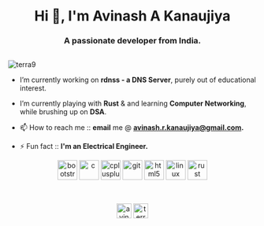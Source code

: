 
<h1 align="center">Hi 👋, I'm Avinash A Kanaujiya</h1>
<h3 align="center">A passionate developer from India.</h3>
<p align="center"><a/ href="https://github.com/terra9/terra9"><img src="https://raw.githubusercontent.com/terra9/terra9/master/profile-summary-card-output/monokai/0-profile-details.svg" alt=""></a> </p></p>


<p align="left"> <img src="https://komarev.com/ghpvc/?username=terra9" alt="terra9" /> </p>

-   I’m currently working on **rdnss - a DNS Server**, purely out of educational interest.

-   I’m currently playing with **Rust** & and learning **Computer Networking**, while brushing up on **DSA**.

-   📫 How to reach me :: **email** me @ **avinash.r.kanaujiya@gmail.com.**

-   ⚡ Fun fact :: **I'm an Electrical Engineer.**

<p align="center"><img src="https://devicons.github.io/devicon/devicon.git/icons/bootstrap/bootstrap-plain.svg" alt="bootstrap" width="40" height="40"/> <img src="https://devicons.github.io/devicon/devicon.git/icons/c/c-original.svg" alt="c" width="40" height="40"/> <img src="https://devicons.github.io/devicon/devicon.git/icons/cplusplus/cplusplus-original.svg" alt="cplusplus" width="40" height="40"/> <img src="https://www.vectorlogo.zone/logos/git-scm/git-scm-icon.svg" alt="git" width="40" height="40"/> <img src="https://devicons.github.io/devicon/devicon.git/icons/html5/html5-original-wordmark.svg" alt="html5" width="40" height="40"/> <img src="https://devicons.github.io/devicon/devicon.git/icons/linux/linux-original.svg" alt="linux" width="40" height="40"/> <img src="https://devicons.github.io/devicon/devicon.git/icons/rust/rust-plain.svg" alt="rust" width="40" height="40"/></p>

<!--  <p><img align="center" src="https://github-readme-stats.vercel.app/api/top-langs/?username=terra9&layout=compact&hide=html&count_private=true" alt="terra9" /></p> -->

<!--<p align="center">&nbsp;<img align="center" src="https://github-readme-stats.vercel.app/api?username=terra9&show_icons=true&count_private=true" alt="terra9" /></p>



<!-- use &count_private=true for enabling private repo stats -->
<p align="center">
<a href="https://github.com/a22a-dev/a22a-dev"><img src="https://raw.githubusercontent.com/a22a-dev/a22a-dev/master/profile-summary-card-output/monokai/3-stats.svg" alt=""></a>
<a href="https://github.com/a22a-dev/a22a-dev"><img src="https://raw.githubusercontent.com/a22a-dev/a22a-dev/master/profile-summary-card-output/monokai/2-most-commit-language.svg" alt=""></a>
<!--<a href="https://github.com/a22a-dev/a22a-dev"><img src="https://github.com/a22a-dev/github-stats/blob/master/generated/overview.svg" alt=""></a>
</p>-->


<p align="center">
<a href="https://twitter.com/avinashkanauj10" target="blank"><img align="center" src="https://cdn.jsdelivr.net/npm/simple-icons@3.0.1/icons/twitter.svg" alt="avinashkanauj10" height="30" width="30" /></a>
<a href="https://stackoverflow.com/users/7013084/terra9" target="blank"><img align="center" src="https://cdn.jsdelivr.net/npm/simple-icons@3.0.1/icons/stackoverflow.svg" alt="terra9" height="30" width="30" /></a>
</p>
